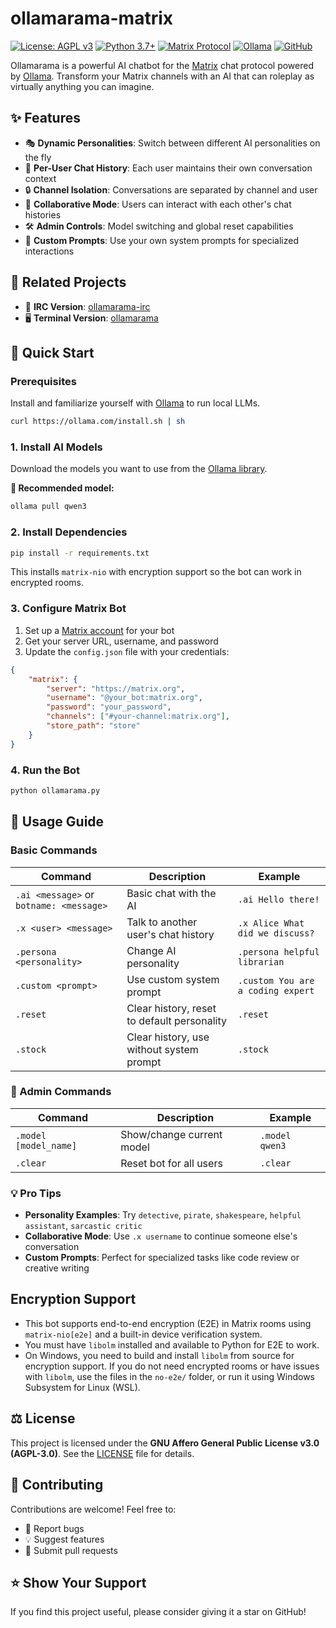 # ollamarama-matrix

[![License: AGPL v3](https://img.shields.io/badge/License-AGPL_v3-blue.svg)](https://www.gnu.org/licenses/agpl-3.0)
[![Python 3.7+](https://img.shields.io/badge/python-3.7+-blue.svg)](https://www.python.org/downloads/)
[![Matrix Protocol](https://img.shields.io/badge/chat-Matrix-green.svg)](https://matrix.org/)
[![Ollama](https://img.shields.io/badge/AI-Ollama-orange.svg)](https://ollama.com/)
[![GitHub](https://img.shields.io/github/stars/h1ddenpr0cess20/ollamarama-matrix?style=social)](https://github.com/h1ddenpr0cess20/ollamarama-matrix)

Ollamarama is a powerful AI chatbot for the [Matrix](https://matrix.org/) chat protocol powered by [Ollama](https://ollama.com/). Transform your Matrix channels with an AI that can roleplay as virtually anything you can imagine.

## ✨ Features

- 🎭 **Dynamic Personalities**: Switch between different AI personalities on the fly
- 👥 **Per-User Chat History**: Each user maintains their own conversation context
- 🔒 **Channel Isolation**: Conversations are separated by channel and user
- 🤝 **Collaborative Mode**: Users can interact with each other's chat histories
- 🛠️ **Admin Controls**: Model switching and global reset capabilities
- 🎯 **Custom Prompts**: Use your own system prompts for specialized interactions

## 🌟 Related Projects

- 💬 **IRC Version**: [ollamarama-irc](https://github.com/h1ddenpr0cess20/ollamarama-irc)
- 🖥️ **Terminal Version**: [ollamarama](https://github.com/h1ddenpr0cess20/ollamarama)

## 🚀 Quick Start

### Prerequisites

Install and familiarize yourself with [Ollama](https://ollama.com/) to run local LLMs.

```bash
curl https://ollama.com/install.sh | sh
```

### 1. Install AI Models

Download the models you want to use from the [Ollama library](https://ollama.com/library).

**🎯 Recommended model:**
```bash
ollama pull qwen3
```


### 2. Install Dependencies

```bash
pip install -r requirements.txt
```
This installs `matrix-nio` with encryption support so the bot can work in encrypted rooms.

### 3. Configure Matrix Bot

1. Set up a [Matrix account](https://app.element.io/) for your bot
2. Get your server URL, username, and password
3. Update the `config.json` file with your credentials:

```json
{
    "matrix": {
        "server": "https://matrix.org",
        "username": "@your_bot:matrix.org",
        "password": "your_password",
        "channels": ["#your-channel:matrix.org"],
        "store_path": "store"
    }
}
```

### 4. Run the Bot

```bash
python ollamarama.py
```

## 📖 Usage Guide

### Basic Commands

| Command | Description | Example |
|---------|-------------|---------|
| `.ai <message>` or `botname: <message>` | Basic chat with the AI | `.ai Hello there!` |
| `.x <user> <message>` | Talk to another user's chat history | `.x Alice What did we discuss?` |
| `.persona <personality>` | Change AI personality | `.persona helpful librarian` |
| `.custom <prompt>` | Use custom system prompt | `.custom You are a coding expert` |
| `.reset` | Clear history, reset to default personality | `.reset` |
| `.stock` | Clear history, use without system prompt | `.stock` |

### 👑 Admin Commands

| Command | Description | Example |
|---------|-------------|---------|
| `.model [model_name]` | Show/change current model | `.model qwen3` |
| `.clear` | Reset bot for all users | `.clear` |

### 💡 Pro Tips

- **Personality Examples**: Try `detective`, `pirate`, `shakespeare`, `helpful assistant`, `sarcastic critic`
- **Collaborative Mode**: Use `.x username` to continue someone else's conversation
- **Custom Prompts**: Perfect for specialized tasks like code review or creative writing

## Encryption Support

- This bot supports end-to-end encryption (E2E) in Matrix rooms using `matrix-nio[e2e]` and a built-in device verification system.
- You must have `libolm` installed and available to Python for E2E to work.
- On Windows, you need to build and install `libolm` from source for encryption support. If you do not need encrypted rooms or have issues with `libolm`, use the files in the `no-e2e/` folder, or run it using Windows Subsystem for Linux (WSL).

## ⚖️ License

This project is licensed under the **GNU Affero General Public License v3.0 (AGPL-3.0)**. See the [LICENSE](LICENSE) file for details.

## 🤝 Contributing

Contributions are welcome! Feel free to:
- 🐛 Report bugs
- 💡 Suggest features
- 🔧 Submit pull requests

## ⭐ Show Your Support

If you find this project useful, please consider giving it a star on GitHub!



